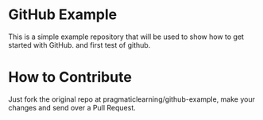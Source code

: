 GitHub Example
==============

This is a simple example repository that will be used to show how to get started with GitHub. and first test of github.

How to Contribute
=================

Just fork the original repo at pragmaticlearning/github-example, make your changes and send over a Pull Request.
